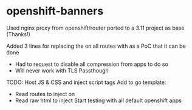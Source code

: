 # openshift-banners

Used nginx proxy from openshift/router ported to a 3.11 project as base (Thanks!)

Added 3 lines for replacing the <head> on all routes with <head> <!--- replaced! ---> as a PoC that it can be done
  - Had to request to disable all compression from apps to do so
  - Will never work with TLS Passthough
  
TODO:
Host JS & CSS and inject script tags
Add to go template:
  - Read routes to inject on
  - Read raw html to inject
Start testing with all default openshift apps
